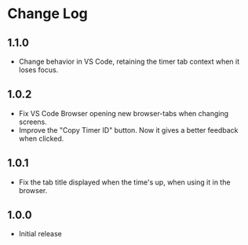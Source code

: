 # Change Log

## 1.1.0

- Change behavior in VS Code, retaining the timer tab context when it loses focus.

## 1.0.2

- Fix VS Code Browser opening new browser-tabs when changing screens.
- Improve the "Copy Timer ID" button. Now it gives a better feedback when clicked.

## 1.0.1

- Fix the tab title displayed when the time's up, when using it in the browser.

## 1.0.0

- Initial release
